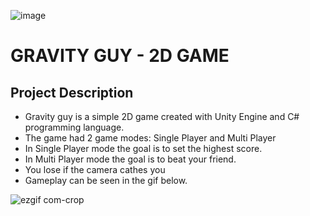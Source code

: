 ![image](https://github.com/lnikol00/game-gravity-guy/assets/122328343/cf493400-468b-4f5a-84a6-e9e3962a1bf2)
# GRAVITY GUY - 2D GAME
## Project Description

* Gravity guy is a simple 2D game created with Unity Engine and C# programming language.
* The game had 2 game modes: Single Player and Multi Player
* In Single Player mode the goal is to set the highest score.
* In Multi Player mode the goal is to beat your friend.
* You lose if the camera cathes you 
* Gameplay can be seen in the gif below.

![ezgif com-crop](https://github.com/lnikol00/game-gravity-guy/assets/122328343/5d29d22c-ad34-46e1-9e0d-860fdecb2fe0)
